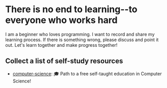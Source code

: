 # There is no end to learning--to everyone who works hard

I am a beginner who loves programming. I want to record and share my learning process. If there is something wrong, please discuss and point it out. Let's learn together and make progress together!

## Collect a list of self-study resources
- [computer-science](https://github.com/ossu/computer-science): 🎓 Path to a free self-taught education in Computer Science!
